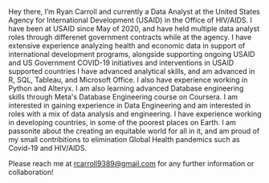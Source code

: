  Hey there, I’m Ryan Carroll
 and currently a Data Analyst at the United States Agency for International Development (USAID)
 in the Office of HIV/AIDS. I have been at USAID since May of 2020, and have held multiple data analyst roles through differenet government contracts while at the agency. 
 I have extensive experience analyzing health and economic data in support of international development programs, 
 alongside supporting ongoing USAID and US Government COVID-19 initiatives and interventions in USAID supported 
 countries
 I have advanced analytical skills, and am advanced in R, SQL, Tableau, and Microsoft Office. I also have experience working in Python and Alteryx. 
 I am also learning advanced Database engineering skills through Meta's Database Engineering course on Coursera. 
 I am interested in gaining experience in Data Engineering and am interested in roles with a mix of data analysis and engineering.
 I have experience working in developing countries, in some of the poorest places on Earth. I am passonite about the creating an equitable world for all in it, and am proud of my small contribitions to elimination Global Health pandemics such as Covid-19 and HIV/AIDS.

 Please reach me at rcarroll9389@gmail.com for any further information or collaboration! 

<!---
rcarroll9389/rcarroll9389 is a ✨ special ✨ repository because its `README.md` (this file) appears on your GitHub profile.
You can click the Preview link to take a look at your changes.
--->
